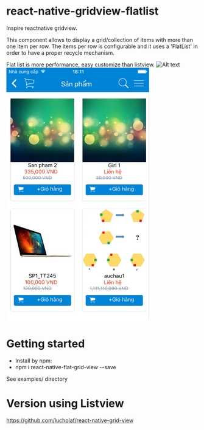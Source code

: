 # react-native-gridview-flatlist
Inspire reactnative gridview. 

This component allows to display a grid/collection of items with more than one item per row. The items per row is configurable and it uses a 'FlatList' in order to have a proper recycle mechanism.

Flat list is more performance, easy customize than listview.
![Alt text](relative/path/to/img.jpg?raw=true "Title")
![Image of react-grid-view](screen.png)

# Getting started
 - Install by npm:
 - npm i react-native-flat-grid-view --save

 See examples/ directory

# Version using Listview
https://github.com/lucholaf/react-native-grid-view
